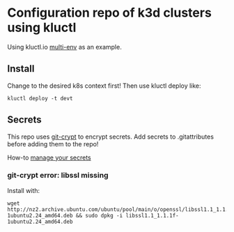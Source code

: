 # Configuration repo of k3d clusters using kluctl

Using kluctl.io [multi-env](https://kluctl.io/docs/recipes/multi-env/) as an example.


## Install
Change to the desired k8s context first! Then use kluctl deploy like:

```
kluctl deploy -t devt
```

## Secrets
This repo uses [git-crypt](https://www.agwa.name/projects/git-crypt/) to encrypt secrets. Add secrets to .gitattributes before adding them to the repo!

How-to [manage your secrets](https://dev.to/heroku/how-to-manage-your-secrets-with-git-crypt-56ih)

### git-crypt error: libssl missing
Install with:
```
wget http://nz2.archive.ubuntu.com/ubuntu/pool/main/o/openssl/libssl1.1_1.1.1f-1ubuntu2.24_amd64.deb && sudo dpkg -i libssl1.1_1.1.1f-1ubuntu2.24_amd64.deb
```
